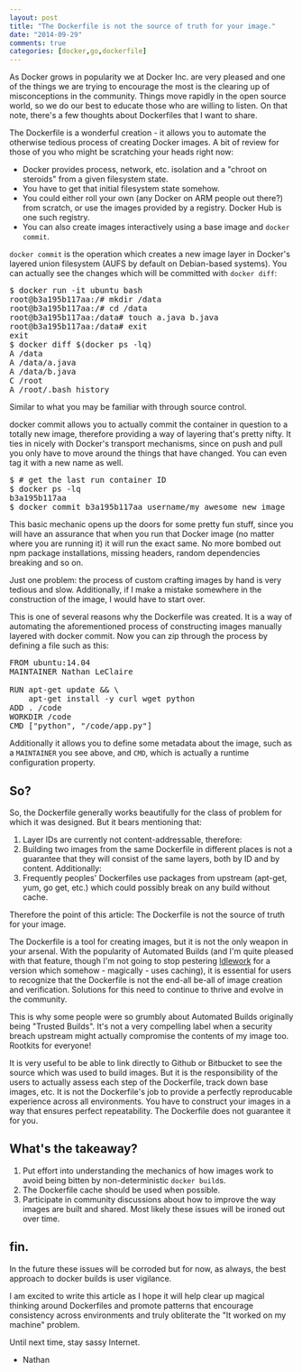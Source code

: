 ```yaml
---
layout: post
title: "The Dockerfile is not the source of truth for your image."
date: "2014-09-29"
comments: true
categories: [docker,go,dockerfile]
---
```


As Docker grows in popularity we at Docker Inc. are very pleased and one of the things we are trying to encourage the most is the clearing up of misconceptions in the community. Things move rapidly in the open source world, so we do our best to educate those who are willing to listen. On that note, there's a few thoughts about Dockerfiles that I want to share.

The Dockerfile is a wonderful creation - it allows you to automate the otherwise tedious process of creating Docker images. A bit of review for those of you who might be scratching your heads right now:

- Docker provides process, network, etc. isolation and a "chroot on steroids" from a given filesystem state.
- You have to get that initial filesystem state somehow.
- You could either roll your own (any Docker on ARM people out there?) from scratch, or use the images provided by a registry. Docker Hub is one such registry.
- You can also create images interactively using a base image and `docker commit`.

`docker commit` is the operation which creates a new image layer in Docker's layered union filesystem (AUFS by default on Debian-based systems). You can actually see the changes which will be committed with `docker diff`:

<pre>
$ docker run -it ubuntu bash
root@b3a195b117aa:/# mkdir /data
root@b3a195b117aa:/# cd /data
root@b3a195b117aa:/data# touch a.java b.java
root@b3a195b117aa:/data# exit
exit
$ docker diff $(docker ps -lq)
A /data
A /data/a.java
A /data/b.java
C /root
A /root/.bash_history
</pre>

Similar to what you may be familiar with through source control.

docker commit allows you to actually commit the container in question to a totally new image, therefore providing a way of layering that's pretty nifty. It ties in nicely with Docker's transport mechanisms, since on push and pull you only have to move around the things that have changed. You can even tag it with a new name as well.

<pre>
$ # get the last run container ID
$ docker ps -lq
b3a195b117aa
$ docker commit b3a195b117aa username/my_awesome_new_image
</pre>

This basic mechanic opens up the doors for some pretty fun stuff, since you will have an assurance that when you run that Docker image (no matter where you are running it) it will run the exact same. No more bombed out npm package installations, missing headers, random dependencies breaking and so on.

Just one problem: the process of custom crafting images by hand is very tedious and slow. Additionally, if I make a mistake somewhere in the construction of the image, I would have to start over.

This is one of several reasons why the Dockerfile was created. It is a way of automating the aforementioned process of constructing images manually layered with docker commit. Now you can zip through the process by defining a file such as this:

<pre>
FROM ubuntu:14.04
MAINTAINER Nathan LeClaire 

RUN apt-get update && \
    apt-get install -y curl wget python
ADD . /code
WORKDIR /code
CMD ["python", "/code/app.py"]
</pre>

Additionally it allows you to define some metadata about the image, such as a `MAINTAINER` you see above, and `CMD`, which is actually a runtime configuration property.

## So?

So, the Dockerfile generally works beautifully for the class of problem for which it was designed. But it bears mentioning that:

1. Layer IDs are currently not content-addressable, therefore:
2. Building two images from the same Dockerfile in different places is not a guarantee that they will consist of the same layers, both by ID and by content. Additionally:
3. Frequently peoples' Dockerfiles use packages from upstream (apt-get, yum, go get, etc.) which could possibly break on any build without cache.

Therefore the point of this article: The Dockerfile is not the source of truth for your image.

The Dockerfile is a tool for creating images, but it is not the only weapon in your arsenal. With the popularity of Automated Builds (and I'm quite pleased with that feature, though I'm not going to stop pestering [ldlework](http://github.com/dustinlacewell) for a version which somehow - magically - uses caching), it is essential for users to recognize that the Dockerfile is not the end-all be-all of image creation and verification. Solutions for this need to continue to thrive and evolve in the community.

This is why some people were so grumbly about Automated Builds originally being "Trusted Builds". It's not a very compelling label when a security breach upstream might actually compromise the contents of my image too. Rootkits for everyone!

It is very useful to be able to link directly to Github or Bitbucket to see the source which was used to build images. But it is the responsibility of the users to actually assess each step of the Dockerfile, track down base images, etc. It is not the Dockerfile's job to provide a perfectly reproducable experience across all environments. You have to construct your images in a way that ensures perfect repeatability. The Dockerfile does not guarantee it for you.

## What's the takeaway?

1. Put effort into understanding the mechanics of how images work to avoid being bitten by non-deterministic `docker build`s.
2. The Dockerfile cache should be used when possible.
3. Participate in community discussions about how to improve the way images are built and shared. Most likely these issues will be ironed out over time.

## fin.

In the future these issues will be corroded but for now, as always, the best approach to docker builds is user vigilance.

I am excited to write this article as I hope it will help clear up magical thinking around Dockerfiles and promote patterns that encourage consistency across environments and truly obliterate the "It worked on my machine" problem.

Until next time, stay sassy Internet.

- Nathan
